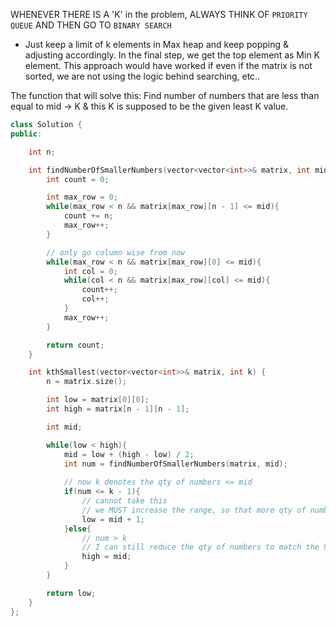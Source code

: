WHENEVER THERE IS A 'K' in the problem, ALWAYS THINK OF `PRIORITY QUEUE` AND THEN GO TO `BINARY SEARCH`
- Just keep a limit of k elements in Max heap and keep popping & adjusting accordingly. In the final step, we get the top element as Min K element.
This approach would have worked if even if the matrix is not sorted, we are not using the logic behind searching, etc..

The function that will solve this: Find number of numbers that are less than equal to mid -> K & this K is supposed to be the given least K value. 
```c++
class Solution {
public:

    int n;

    int findNumberOfSmallerNumbers(vector<vector<int>>& matrix, int mid){
        int count = 0;

        int max_row = 0;
        while(max_row < n && matrix[max_row][n - 1] <= mid){
            count += n;
            max_row++;
        }

        // only go column wise from now
        while(max_row < n && matrix[max_row][0] <= mid){
            int col = 0;
            while(col < n && matrix[max_row][col] <= mid){
                count++;
                col++;
            }
            max_row++;
        } 

        return count;
    }

    int kthSmallest(vector<vector<int>>& matrix, int k) {
        n = matrix.size();

        int low = matrix[0][0];
        int high = matrix[n - 1][n - 1];

        int mid;

        while(low < high){
            mid = low + (high - low) / 2;
            int num = findNumberOfSmallerNumbers(matrix, mid);
            
            // now k denotes the qty of numbers <= mid
            if(num <= k - 1){
                // cannot take this
                // we MUST increase the range, so that more qty of numbers fit in < 8th min
                low = mid + 1;
            }else{
                // num > k
                // I can still reduce the qty of numbers to match the 9th min or so, or can reduce the value to match the qty of numbers
                high = mid;
            }
        }

        return low;
    }
};
```
